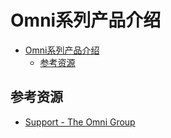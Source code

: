 # Omni系列产品介绍

<!--ts-->
* [Omni系列产品介绍](#omni系列产品介绍)
   * [参考资源](#参考资源)

<!-- Created by https://github.com/ekalinin/github-markdown-toc -->
<!-- Added by: runner, at: Fri Jul 29 08:58:59 UTC 2022 -->

<!--te-->

## 参考资源

- [Support - The Omni Group](https://support.omnigroup.com/manuals/)